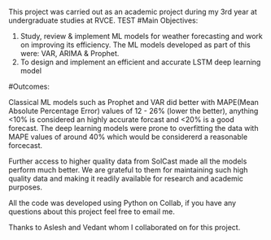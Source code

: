 This project was carried out as an academic project during my 3rd year at undergraduate studies at RVCE.
TEST
#Main Objectives:

1) Study, review & implement ML models for weather forecasting and work on improving its efficiency. The ML models developed as part of this were: VAR, ARIMA & Prophet.
2) To design and implement an efficient and accurate LSTM deep learning model

#Outcomes:

Classical ML models such as Prophet and VAR did better with MAPE(Mean Absolute Percentage Error) values of 12 - 26% (lower the better), 
anything <10% is considered an highly accurate forcast and <20% is a good forecast. The deep learning models were prone to overfitting the data with MAPE values of around 40% which would be considererd a reasonable forcecast.

Further access to higher quality data from SolCast made all the models perform much better. We are grateful to them for maintaining such high quality data and making it readily available for research and academic purposes.

All the code was developed using Python on Collab, if you have any questions about this project feel free to email me.

Thanks to Aslesh and Vedant whom I collaborated on for this project.


